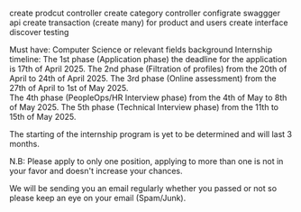 create prodcut controller 
create category controller 
configrate swaggger api
create transaction (create many) for product and users 
create interface 
discover testing 


Must have:
Computer Science or relevant fields background 
Internship timeline: 
The 1st phase (Application phase) the deadline for the application is 17th of April 2025.
The 2nd phase (Filtration of profiles) from the 20th of April to 24th of April 2025.
The 3rd phase (Online assessment) from the 27th of April to 1st of May 2025.  
The 4th phase (PeopleOps/HR Interview phase) from the 4th of May to 8th of May 2025.
The 5th phase (Technical Interview phase) from the 11th to 15th of May 2025.

The starting of the internship program is yet to be determined and will last 3 months.

N.B: Please apply to only one position, applying to more than one is not in your favor and doesn't increase your chances. 

We will be sending you an email regularly whether you passed or not so please keep an eye on your email (Spam/Junk). 